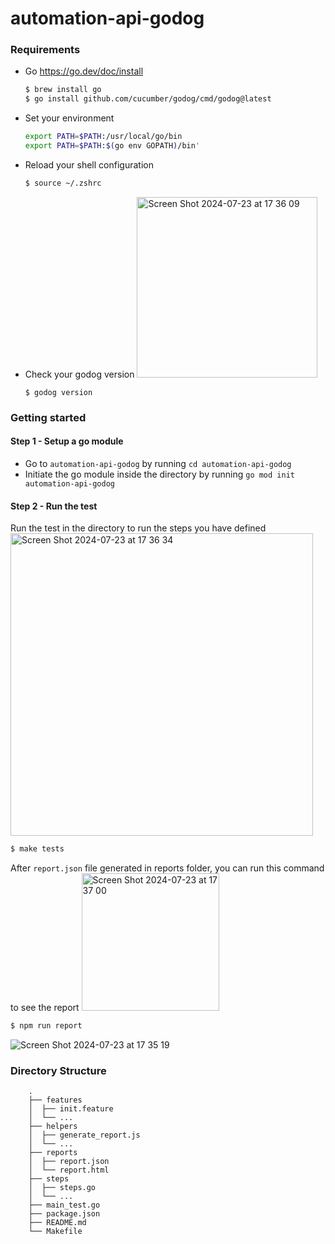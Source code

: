 # automation-api-godog

### Requirements
- Go https://go.dev/doc/install
  ```sh
  $ brew install go
  $ go install github.com/cucumber/godog/cmd/godog@latest
  ```
- Set your environment
  ```sh
  export PATH=$PATH:/usr/local/go/bin
  export PATH=$PATH:$(go env GOPATH)/bin'
  ```
- Reload your shell configuration
  ```sh
  $ source ~/.zshrc
  ```
- Check your godog version
  <img width="289" alt="Screen Shot 2024-07-23 at 17 36 09" src="https://github.com/user-attachments/assets/87992a4b-91ef-44dd-b7d6-d800eebb8cb4">
  ```
  $ godog version
  ```

### Getting started
#### Step 1 - Setup a go module
- Go to `automation-api-godog` by running `cd automation-api-godog`
- Initiate the go module inside the directory by running `go mod init automation-api-godog`

#### Step 2 - Run the test
Run the test in the directory to run the steps you have defined
<img width="484" alt="Screen Shot 2024-07-23 at 17 36 34" src="https://github.com/user-attachments/assets/c80d25e7-82cb-4f13-8c47-447cdcabeeb4">
```sh
$ make tests
```
After `report.json` file generated in reports folder, you can run this command to see the report
<img width="220" alt="Screen Shot 2024-07-23 at 17 37 00" src="https://github.com/user-attachments/assets/60ca6489-6038-4851-a592-5c19a0418f22">
```sh
$ npm run report
```
![Screen Shot 2024-07-23 at 17 35 19](https://github.com/user-attachments/assets/37d42679-d090-4107-8ebe-574f4e64388c)

### Directory Structure
        .
        ├── features
        │  ├── init.feature
        │  └── ...
        ├── helpers
        │  ├── generate_report.js
        │  └── ...
        ├── reports
        │  ├── report.json
        │  └── report.html
        ├── steps
        │  ├── steps.go
        │  └── ...
        ├── main_test.go
        ├── package.json
        ├── README.md
        └── Makefile
